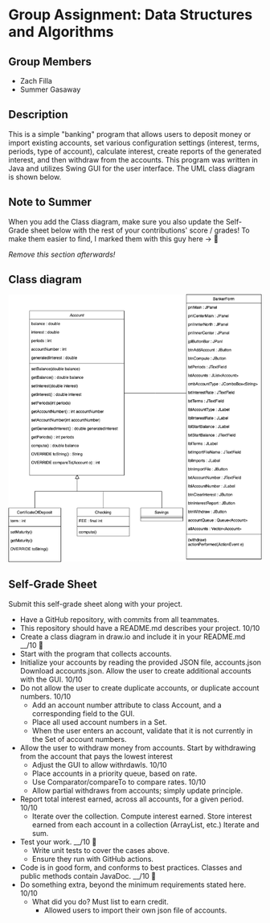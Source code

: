 # Group Assignment: Data Structures and Algorithms

## Group Members

- Zach Filla
- Summer Gasaway

## Description

This is a simple "banking" program that allows users to deposit money or import existing accounts, set various configuration settings (interest, terms, periods, type of account), calculate interest, create reports of the generated interest, and then withdraw from the accounts. This program was written in Java and utilizes Swing GUI for the user interface. The UML class diagram is shown below.

## Note to Summer

When you add the Class diagram, make sure you also update the Self-Grade sheet below with the rest of your contributions' score / grades! To make them easier to find, I marked them with this guy here -> 🔴

*Remove this section afterwards!*

## Class diagram

![Class Diagram](https://github.com/gasawase/IT2045C-GroupAssignment/blob/master/BankClassDiagram.drawio.png)

## Self-Grade Sheet

Submit this self-grade sheet along with your project.

- Have a GitHub repository, with commits from all teammates.
- This repository should have a README.md describes your project. 10/10
- Create a class diagram in draw.io and include it in your README.md __/10 🔴
- Start with the program that collects accounts.
- Initialize your accounts by reading the provided JSON file, accounts.json Download accounts.json.  Allow the user to create additional accounts with the GUI. 10/10
- Do not allow the user to create duplicate accounts, or duplicate account numbers. 10/10
  - Add an account number attribute to class Account, and a corresponding field to the GUI.
  - Place all used account numbers in a Set.
  - When the user enters an account, validate that it is not currently in the Set of account numbers.
- Allow the user to withdraw money from accounts.  Start by withdrawing from the account that pays the lowest interest
  - Adjust the GUI to allow withrdawls.  10/10
  - Place accounts in a priority queue, based on rate.
  - Use Comparator/compareTo to compare rates.  10/10
  - Allow partial withdraws from accounts; simply update principle.
- Report total interest earned, across all accounts, for a given period. 10/10
  - Iterate over the collection.  Compute interest earned.  Store interest earned from each account in a collection (ArrayList, etc.)  Iterate and sum.
- Test your work. __/10 🔴
  - Write unit tests to cover the cases above.
  - Ensure they run with GitHub actions.  
- Code is in good form, and conforms to best practices.  Classes and public methods contain JavaDoc. __/10 🔴
- Do something extra, beyond the minimum requirements stated here.  10/10
  - What did you do?  Must list to earn credit.
    - Allowed users to import their own json file of accounts.
